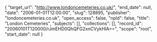 {
  "target_url": "http://www.londoncemeteries.co.uk/", 
  "end_date": null, 
  "date": "2006-01-01T12:00:00", 
  "slug": 128895, 
  "publisher": "londoncemeteries.co.uk", 
  "open_access": false, 
  "npld": false, 
  "title": "London Cemeteries", 
  "subjects": [], 
  "collections": [], 
  "record_id": "20060101T120000/rJmEHD0QhQFG2xnCVykHIA==", 
  "scope": "root", 
  "start_date": null
}

